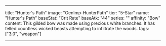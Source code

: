 ---

title: "Hunter's Path"
image: "GenImp-HunterPath"
tier: "5-Star"
name: "Hunter's Path"
baseStat: "Crit Rate"
baseAtk: "44"
series: ""
affinity: "Bow"
content: This gilded bow was made using precious white branches. It has felled countless wicked beasts attempting to infiltrate the woods.
tags: ["3.0", "weapon"]

---